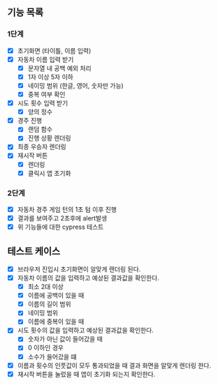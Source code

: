 ## 기능 목록

### 1단계
- [x] 초기화면 (타이틀, 이름 입력)
- [x] 자동차 이름 입력 받기
  - [x] 문자열 내 공백 예외 처리
  - [x] 1자 이상 5자 이하
  - [x] 네이밍 범위 (한글, 영어, 숫자만 가능)
  - [x] 중복 여부 확인
- [x] 시도 횟수 입력 받기
  - [x] 양의 정수
- [x] 경주 진행
  - [x] 랜덤 함수
  - [x] 진행 상황 렌더링
- [x] 최종 우승자 렌더링
- [x] 재시작 버튼
  - [x] 렌더링
  - [x] 클릭시 앱 초기화

### 2단계
- [x] 자동차 경주 게임 턴의 1초 텀 이후 진행
- [x] 결과를 보여주고 2초후에 alert발생
- [x] 위 기능들에 대한 cypress 테스트

## 테스트 케이스

- [x] 브라우저 진입시 초기화면이 알맞게 렌더링 된다.
- [x] 자동차 이름의 값을 입력하고 예상된 결과값을 확인한다.
  - [x] 최소 2대 이상
  - [x] 이름에 공백이 있을 때
  - [x] 이름의 길이 범위
  - [x] 네이밍 범위
  - [x] 이름에 중복이 있을 때
- [x] 시도 횟수의 값을 입력하고 예상된 결과값을 확인한다.
  - [x] 숫자가 아닌 값이 들어갔을 때
  - [x] 0 이하인 경우
  - [x] 소수가 들어갔을 떄
- [x] 이름과 횟수의 인풋값이 모두 통과되었을 때 결과 화면을 알맞게 렌더링 한다.
- [x] 재시작 버튼을 눌렀을 때 앱이 초기화 되는지 확인한다.
